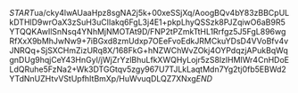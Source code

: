 $START$ua/cky4lwAUaaHpz8sgNA2j5k+00xeSSjXq/AoogBQv4bY83zBBCpULkDTHlD9wrOaX3zSuH3uClIakq6FgL3j4E1+pkpLhyQSSzk8PJZqiwO6aB9R5YTQQKAwIlSnNsq4YNhMjNMOTAt9D/FNP2tPZmkTtHL1Rrfgz5J5FgL896wgRfXxX9bMhJwNw9+7iBGxd8zmUdxp7OEeFvoEdkJRMCkuYDsD4VVoBfv4vJNRQq+SjSXCHmZizURq8X/168FkG+hNZWChWvZOkj4OYPdqzjAPukBqWqgnDUg9hqjCeY43HnGyl/jWjZrYzlBhuLfkXWQHyLojr5zS8lzlHMIWr4CnHDoELdQRuhe5FzNa2+Wk3DTGGtqv5zgy967U7TJLkLaqtMdn7Yg2tj0fb5EBWd2YTdNnUZHtvVStUpfhItBmXp/HuWvuqDLQZ7XNxg$END$